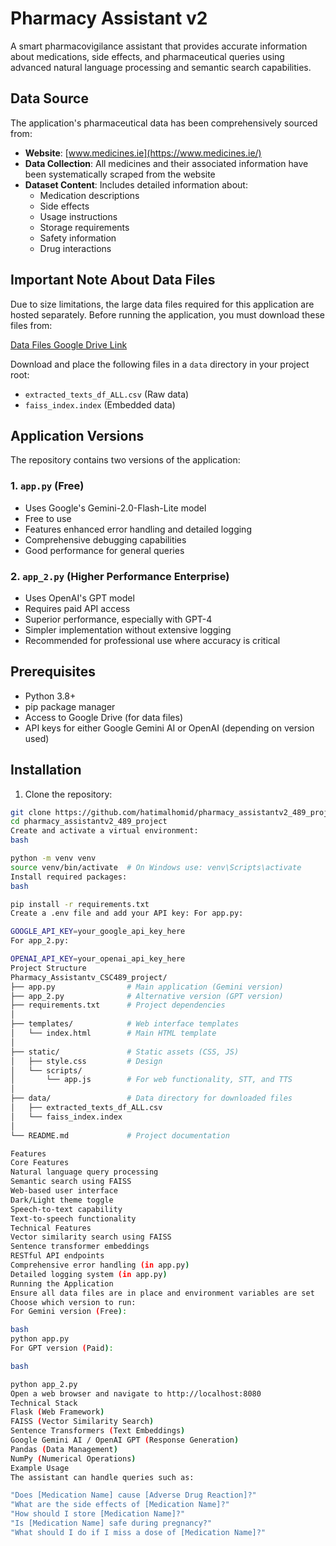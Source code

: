 # Pharmacy Assistant v2

A smart pharmacovigilance assistant that provides accurate information about medications, side effects, and pharmaceutical queries using advanced natural language processing and semantic search capabilities.

## Data Source

The application's pharmaceutical data has been comprehensively sourced from:
- **Website**: [www.medicines.ie](https://www.medicines.ie/)
- **Data Collection**: All medicines and their associated information have been systematically scraped from the website
- **Dataset Content**: Includes detailed information about:
  - Medication descriptions
  - Side effects
  - Usage instructions
  - Storage requirements
  - Safety information
  - Drug interactions

## Important Note About Data Files

Due to size limitations, the large data files required for this application are hosted separately. Before running the application, you must download these files from:

[Data Files Google Drive Link](https://drive.google.com/drive/folders/1UFqNZLgaONLWUcntWtDQlajgSi4sFNg4?usp=drive_link)

Download and place the following files in a `data` directory in your project root:
- `extracted_texts_df_ALL.csv` (Raw data)
- `faiss_index.index` (Embedded data)

## Application Versions

The repository contains two versions of the application:

### 1. `app.py` (Free)
- Uses Google's Gemini-2.0-Flash-Lite model
- Free to use
- Features enhanced error handling and detailed logging
- Comprehensive debugging capabilities
- Good performance for general queries

### 2. `app_2.py` (Higher Performance Enterprise)
- Uses OpenAI's GPT model
- Requires paid API access
- Superior performance, especially with GPT-4
- Simpler implementation without extensive logging
- Recommended for professional use where accuracy is critical

## Prerequisites

- Python 3.8+
- pip package manager
- Access to Google Drive (for data files)
- API keys for either Google Gemini AI or OpenAI (depending on version used)

## Installation

1. Clone the repository:
```bash
git clone https://github.com/hatimalhomid/pharmacy_assistantv2_489_project.git
cd pharmacy_assistantv2_489_project
Create and activate a virtual environment:
bash

python -m venv venv
source venv/bin/activate  # On Windows use: venv\Scripts\activate
Install required packages:
bash

pip install -r requirements.txt
Create a .env file and add your API key: For app.py:

GOOGLE_API_KEY=your_google_api_key_here
For app_2.py:

OPENAI_API_KEY=your_openai_api_key_here
Project Structure
Pharmacy_Assistantv_CSC489_project/
├── app.py                # Main application (Gemini version)
├── app_2.py              # Alternative version (GPT version)
├── requirements.txt      # Project dependencies
│
├── templates/            # Web interface templates
│   └── index.html        # Main HTML template
│
├── static/               # Static assets (CSS, JS)
│   ├── style.css         # Design
│   └── scripts/
│       └── app.js        # For web functionality, STT, and TTS
│
├── data/                 # Data directory for downloaded files
│   ├── extracted_texts_df_ALL.csv
│   └── faiss_index.index
│
└── README.md             # Project documentation

Features
Core Features
Natural language query processing
Semantic search using FAISS
Web-based user interface
Dark/Light theme toggle
Speech-to-text capability
Text-to-speech functionality
Technical Features
Vector similarity search using FAISS
Sentence transformer embeddings
RESTful API endpoints
Comprehensive error handling (in app.py)
Detailed logging system (in app.py)
Running the Application
Ensure all data files are in place and environment variables are set
Choose which version to run:
For Gemini version (Free):

bash
python app.py
For GPT version (Paid):

bash

python app_2.py
Open a web browser and navigate to http://localhost:8080
Technical Stack
Flask (Web Framework)
FAISS (Vector Similarity Search)
Sentence Transformers (Text Embeddings)
Google Gemini AI / OpenAI GPT (Response Generation)
Pandas (Data Management)
NumPy (Numerical Operations)
Example Usage
The assistant can handle queries such as:

"Does [Medication Name] cause [Adverse Drug Reaction]?"
"What are the side effects of [Medication Name]?"
"How should I store [Medication Name]?"
"Is [Medication Name] safe during pregnancy?"
"What should I do if I miss a dose of [Medication Name]?"
